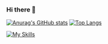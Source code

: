 ### Hi there 👋

[![Anurag's GitHub stats](https://github-readme-stats.vercel.app/api?username=PRVTPRO&show_icons=true&theme=transparent)](https://github.com/anuraghazra/github-readme-stats)
[![Top Langs](https://github-readme-stats.vercel.app/api/top-langs/?username=PRVTPRO&layout=compact)](https://github.com/anuraghazra/github-readme-stats)

[![My Skills](https://skillicons.dev/icons?i=aws,gcp,azure,react,vue,flutter&perline=3)](https://skillicons.dev)
<!--
**PRVTPRO/PRVTPRO** is a ✨ _special_ ✨ repository because its `README.md` (this file) appears on your GitHub profile.

Here are some ideas to get you started:

- 🔭 I’m currently working on ...
- 🌱 I’m currently learning ...
- 👯 I’m looking to collaborate on ...
- 🤔 I’m looking for help with ...
- 💬 Ask me about ...
- 📫 How to reach me: ...
- 😄 Pronouns: ...
- ⚡ Fun fact: ...
-->
